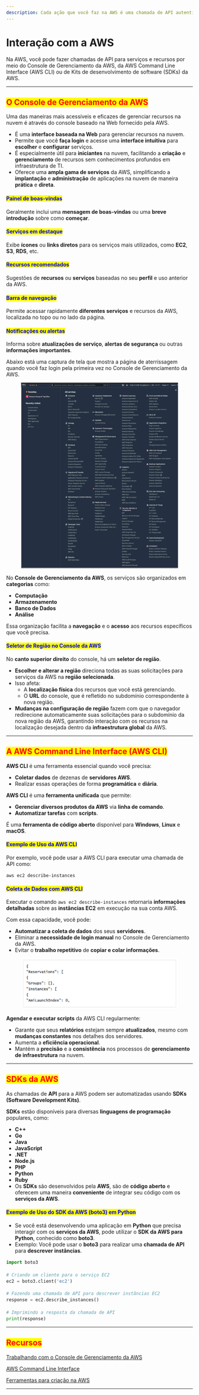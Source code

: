 ```yaml
---
description: Cada ação que você faz na AWS é uma chamada de API autenticada e autorizada.
---
```


# Interação com a AWS

Na AWS, você pode fazer chamadas de API para serviços e recursos por meio do Console de Gerenciamento da AWS, da AWS Command Line Interface (AWS CLI) ou de Kits de desenvolvimento de software (SDKs) da AWS.

***

## <mark style="color:red;">O Console de Gerenciamento da AWS</mark>

Uma das maneiras mais acessíveis e eficazes de gerenciar recursos na nuvem é através do console baseado na Web fornecido pela AWS.

* É uma **interface baseada na Web** para gerenciar recursos na nuvem.
* Permite que você **faça login** e acesse uma **interface intuitiva** para **escolher** e **configurar** serviços.
* É especialmente útil para **iniciantes** na nuvem, facilitando a **criação** e **gerenciamento** de recursos sem conhecimentos profundos em infraestrutura de TI.
* Oferece uma **ampla gama de serviços** da AWS, simplificando a **implantação** e **administração** de aplicações na nuvem de maneira **prática** e **direta**.

#### <mark style="color:blue;">**Painel de boas-vindas**</mark>

Geralmente inclui uma **mensagem de boas-vindas** ou uma **breve introdução** sobre como **começar**.

#### <mark style="color:blue;">**Serviços em destaque**</mark>

Exibe **ícones** ou **links diretos** para os serviços mais utilizados, como **EC2**, **S3**, **RDS**, etc.

#### <mark style="color:blue;">**Recursos recomendados**</mark>

Sugestões de **recursos** ou **serviços** baseadas no seu **perfil** e uso anterior da AWS.

#### <mark style="color:blue;">**Barra de navegação**</mark>

Permite acessar rapidamente **diferentes serviços** e recursos da AWS, localizada no topo ou no lado da página.

#### <mark style="color:blue;">**Notificações ou alertas**</mark>

Informa sobre **atualizações de serviço**, **alertas de segurança** ou outras **informações importantes**.

Abaixo está uma captura de tela que mostra a página de aterrissagem quando você faz login pela primeira vez no Console de Gerenciamento da AWS.

<figure><img src="../../.gitbook/assets/image (33) (1) (1) (1) (1) (1).png" alt=""><figcaption></figcaption></figure>

No **Console de Gerenciamento da AWS**, os serviços são organizados em **categorias** como:

* **Computação**
* **Armazenamento**
* **Banco de Dados**
* **Análise**

Essa organização facilita a **navegação** e o **acesso** aos recursos específicos que você precisa.

#### <mark style="color:blue;">**Seletor de Região no Console da AWS**</mark>

No **canto superior direito** do console, há um **seletor de região**.

* **Escolher e alterar a região** direciona todas as suas solicitações para serviços da AWS na **região selecionada**.
* Isso afeta:
  * A **localização física** dos recursos que você está gerenciando.
  * O **URL** do console, que é refletido no subdomínio correspondente à nova região.
* **Mudanças na configuração de região** fazem com que o navegador redirecione automaticamente suas solicitações para o subdomínio da nova região da AWS, garantindo interação com os recursos na localização desejada dentro da **infraestrutura global** da AWS.

***

## <mark style="color:red;">A AWS Command Line Interface (AWS CLI)</mark>

**AWS CLI** é uma ferramenta essencial quando você precisa:

* **Coletar dados** de dezenas de **servidores AWS**.
* Realizar essas operações de forma **programática** e **diária**.

**AWS CLI** é uma **ferramenta unificada** que permite:

* **Gerenciar diversos produtos da AWS** via **linha de comando**.
* **Automatizar tarefas** com **scripts**.

É uma **ferramenta de código aberto** disponível para **Windows**, **Linux** e **macOS**.

#### <mark style="color:blue;">Exemplo de Uso da AWS CLI</mark>

Por exemplo, você pode usar a AWS CLI para executar uma chamada de API como:

```shell
aws ec2 describe-instances
```

#### <mark style="color:blue;">Coleta de Dados com AWS CLI</mark>

Executar o comando `aws ec2 describe-instances` retornaria **informações detalhadas** sobre as **instâncias EC2** em execução na sua conta AWS.

Com essa capacidade, você pode:

* **Automatizar a coleta de dados** dos seus **servidores**.
* Eliminar a **necessidade de login manual** no Console de Gerenciamento da AWS.
* Evitar o **trabalho repetitivo** de **copiar e colar informações**.

<figure><img src="../../.gitbook/assets/image (1) (1) (1) (1) (1) (1) (1) (1) (1) (1) (1) (1) (1) (1).png" alt=""><figcaption></figcaption></figure>

**Agendar e executar scripts** da AWS CLI regularmente:

* Garante que seus **relatórios** estejam sempre **atualizados**, mesmo com **mudanças constantes** nos detalhes dos servidores.
* Aumenta a **eficiência operacional**.
* Mantém a **precisão** e a **consistência** nos processos de **gerenciamento de infraestrutura** na nuvem.

***

## <mark style="color:red;">SDKs da AWS</mark>

As chamadas de **API** para a AWS podem ser automatizadas usando **SDKs (Software Development Kits)**.

**SDKs** estão disponíveis para diversas **linguagens de programação** populares, como:

* **C++**
* **Go**
* **Java**
* **JavaScript**
* **.NET**
* **Node.js**
* **PHP**
* **Python**
* **Ruby**
* Os **SDKs** são desenvolvidos pela **AWS**, são de **código aberto** e oferecem uma maneira **conveniente** de integrar seu código com os **serviços da AWS**.

#### <mark style="color:blue;">**Exemplo de Uso do SDK da AWS (boto3) em Python**</mark>

* Se você está desenvolvendo uma aplicação em **Python** que precisa interagir com os **serviços da AWS**, pode utilizar o **SDK da AWS para Python**, conhecido como **boto3**.
* Exemplo: Você pode usar o **boto3** para realizar uma **chamada de API** para **descrever instâncias**.

```python
import boto3

# Criando um cliente para o serviço EC2
ec2 = boto3.client('ec2')

# Fazendo uma chamada de API para descrever instâncias EC2
response = ec2.describe_instances()

# Imprimindo a resposta da chamada de API
print(response)

```

***

## <mark style="color:red;">**Recursos**</mark>&#x20;

[Trabalhando com o Console de Gerenciamento da AWS](https://docs.aws.amazon.com/awsconsolehelpdocs/latest/gsg/getting-started.html)

[AWS Command Line Interface](https://aws.amazon.com/cli/)

[Ferramentas para criação na AWS](https://aws.amazon.com/tools/)

***
